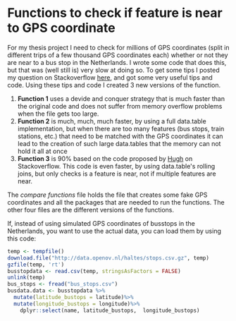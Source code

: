 # Functions to check if feature is near to GPS coordinate
For my thesis project I need to check for millions of GPS coordinates (split in different trips of a few thousand GPS coordinates each) whether or not they are near to a bus stop in the Netherlands. I wrote some code that does this, but that was (well still is) very slow at doing so. To get some tips I posted my question on Stackoverflow [here](https://stackoverflow.com/questions/53212103/how-to-efficiently-calculate-distance-between-gps-points-in-one-dataset-and-gps), and got some very useful tips and code. Using these tips and code I created 3 new versions of the function.
1. **Function 1** uses a devide and conquer strategy that is much faster than the original code and does not suffer from memory overflow problems when the file gets too large. 
2. **Function 2** is much, much, much faster, by using a full data.table implementation, but when there are too many features (bus stops, train stations, etc.) that need to be matched with the GPS coordinates it can lead to the creation of such large data.tables that the memory can not hold it all at once
3.  **Function 3** is 90% based on the code proposed by [Hugh](https://stackoverflow.com/users/1664978/hugh) on Stackoverflow. This code is even faster, by using data.table's rolling joins, but only checks is a feature is near, not if multiple features are near.

The *compare functions* file holds the file that creates some fake GPS coordinates and all the packages that are needed to run the functions. The other four files are the different versions of the functions.



If, instead of using simulated GPS coordinates of busstops in the Netherlands, you want to use the actual data, you can load them  by using this code:
```r
temp <- tempfile()
download.file("http://data.openov.nl/haltes/stops.csv.gz", temp) 
gzfile(temp, 'rt')
busstopdata <- read.csv(temp, stringsAsFactors = FALSE)
unlink(temp)
bus_stops <- fread("bus_stops.csv")
busdata.data <- busstopdata %>%
  mutate(latitude_bustops = latitude)%>%
  mutate(longitude_bustops = longitude)%>%
    dplyr::select(name, latitude_bustops,  longitude_bustops)
```
